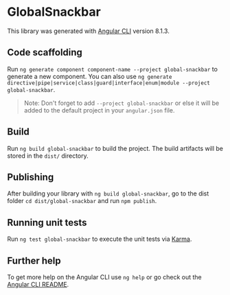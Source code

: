 # GlobalSnackbar

This library was generated with [Angular CLI](https://github.com/angular/angular-cli) version 8.1.3.

## Code scaffolding

Run `ng generate component component-name --project global-snackbar` to generate a new component. You can also use `ng generate directive|pipe|service|class|guard|interface|enum|module --project global-snackbar`.
> Note: Don't forget to add `--project global-snackbar` or else it will be added to the default project in your `angular.json` file. 

## Build

Run `ng build global-snackbar` to build the project. The build artifacts will be stored in the `dist/` directory.

## Publishing

After building your library with `ng build global-snackbar`, go to the dist folder `cd dist/global-snackbar` and run `npm publish`.

## Running unit tests

Run `ng test global-snackbar` to execute the unit tests via [Karma](https://karma-runner.github.io).

## Further help

To get more help on the Angular CLI use `ng help` or go check out the [Angular CLI README](https://github.com/angular/angular-cli/blob/master/README.md).
